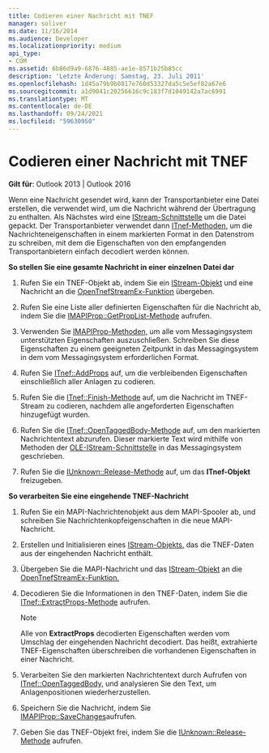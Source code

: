 ```yaml
---
title: Codieren einer Nachricht mit TNEF
manager: soliver
ms.date: 11/16/2014
ms.audience: Developer
ms.localizationpriority: medium
api_type:
- COM
ms.assetid: 6b86d9a9-6876-4885-ae1e-8571b25b85cc
description: 'Letzte Änderung: Samstag, 23. Juli 2011'
ms.openlocfilehash: 1d45a79b9b0817e760d53327da5c5e5ef82a67e6
ms.sourcegitcommit: a1d9041c20256616c9c183f7d1049142a7ac6991
ms.translationtype: MT
ms.contentlocale: de-DE
ms.lasthandoff: 09/24/2021
ms.locfileid: "59630950"
---
```

# <a name="encoding-a-message-with-tnef"></a>Codieren einer Nachricht mit TNEF

**Gilt für**: Outlook 2013 | Outlook 2016 
  
Wenn eine Nachricht gesendet wird, kann der Transportanbieter eine Datei erstellen, die verwendet wird, um die Nachricht während der Übertragung zu enthalten. Als Nächstes wird eine [IStream-Schnittstelle](https://msdn.microsoft.com/library/aa380034%28VS.85%29.aspx) um die Datei gepackt. Der Transportanbieter verwendet dann [ITnef-Methoden,](itnefiunknown.md) um die Nachrichteneigenschaften in einem markierten Format in den Datenstrom zu schreiben, mit dem die Eigenschaften von den empfangenden Transportanbietern einfach decodiert werden können. 
  
**So stellen Sie eine gesamte Nachricht in einer einzelnen Datei dar**
  
1. Rufen Sie ein TNEF-Objekt ab, indem Sie ein [IStream-Objekt](https://msdn.microsoft.com/library/aa380034%28VS.85%29.aspx) und eine Nachricht an die [OpenTnefStreamEx-Funktion](opentnefstreamex.md) übergeben. 
    
2. Rufen Sie eine Liste aller definierten Eigenschaften für die Nachricht ab, indem Sie die [IMAPIProp::GetPropList-Methode](imapiprop-getproplist.md) aufrufen. 
    
3. Verwenden Sie [IMAPIProp-Methoden,](imapipropiunknown.md) um alle vom Messagingsystem unterstützten Eigenschaften auszuschließen. Schreiben Sie diese Eigenschaften zu einem geeigneten Zeitpunkt in das Messagingsystem in dem vom Messagingsystem erforderlichen Format. 
    
4. Rufen Sie [ITnef::AddProps](itnef-addprops.md) auf, um die verbleibenden Eigenschaften einschließlich aller Anlagen zu codieren. 
    
5. Rufen Sie die [ITnef::Finish-Methode](itnef-finish.md) auf, um die Nachricht im TNEF-Stream zu codieren, nachdem alle angeforderten Eigenschaften hinzugefügt wurden. 
    
6. Rufen Sie die [ITnef::OpenTaggedBody-Methode](itnef-opentaggedbody.md) auf, um den markierten Nachrichtentext abzurufen. Dieser markierte Text wird mithilfe von Methoden der [OLE-IStream-Schnittstelle](https://msdn.microsoft.com/library/aa380034%28VS.85%29.aspx) in das Messagingsystem geschrieben. 
    
7. Rufen Sie die [IUnknown::Release-Methode](https://msdn.microsoft.com/library/ms682317%28VS.85%29.aspx) auf, um das **ITnef-Objekt** freizugeben. 
    
**So verarbeiten Sie eine eingehende TNEF-Nachricht**
  
1. Rufen Sie ein MAPI-Nachrichtenobjekt aus dem MAPI-Spooler ab, und schreiben Sie Nachrichtenkopfeigenschaften in die neue MAPI-Nachricht.
    
2. Erstellen und Initialisieren eines [IStream-Objekts,](https://msdn.microsoft.com/library/aa380034%28VS.85%29.aspx) das die TNEF-Daten aus der eingehenden Nachricht enthält. 
    
3. Übergeben Sie die MAPI-Nachricht und das [IStream-Objekt](https://msdn.microsoft.com/library/aa380034%28VS.85%29.aspx) an die [OpenTnefStreamEx-Funktion.](opentnefstreamex.md) 
    
4. Decodieren Sie die Informationen in den TNEF-Daten, indem Sie die [ITnef::ExtractProps-Methode](itnef-extractprops.md) aufrufen. 
    
   > [!NOTE]
   > Alle von **ExtractProps** decodierten Eigenschaften werden vom Umschlag der eingehenden Nachricht decodiert. Das heißt, extrahierte TNEF-Eigenschaften überschreiben die vorhandenen Eigenschaften in einer Nachricht. 
  
5. Verarbeiten Sie den markierten Nachrichtentext durch Aufrufen von [ITnef::OpenTaggedBody,](itnef-opentaggedbody.md) und analysieren Sie den Text, um Anlagenpositionen wiederherzustellen. 
    
6. Speichern Sie die Nachricht, indem Sie [IMAPIProp::SaveChanges](imapiprop-savechanges.md)aufrufen.
    
7. Geben Sie das TNEF-Objekt frei, indem Sie die [IUnknown::Release-Methode](https://msdn.microsoft.com/library/ms682317%28VS.85%29.aspx) aufrufen. 
    

